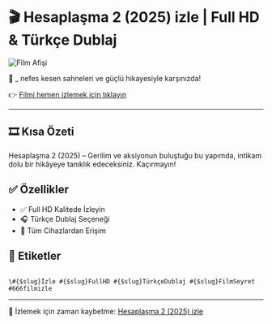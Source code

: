 # 🎬 **Hesaplaşma 2 (2025) izle** | Full HD & Türkçe Dublaj

![Film Afişi](https://666filmizle.com/wp-content/uploads/2025/06/movie/cover/Hesaplasma-2-2025-2025-izle-737x415.jpg)

🚀 _ nefes kesen sahneleri ve güçlü hikayesiyle karşınızda!

👉 [Filmi hemen izlemek için tıklayın](https://666filmizle.com/film/hesaplasma-2-2025-izle-a1/)

---

## 🎞️ Kısa Özeti

Hesaplaşma 2 (2025) – Gerilim ve aksiyonun buluştuğu bu yapımda, intikam dolu bir hikâyeye tanıklık edeceksiniz. Kaçırmayın!

## ✅ Özellikler
- ✅ Full HD Kalitede İzleyin
- 🎧 Türkçe Dublaj Seçeneği
- 📱 Tüm Cihazlardan Erişim


## 🔖 Etiketler
```

\#{$slug}İzle #{$slug}FullHD #{$slug}TürkçeDublaj #{$slug}FilmSeyret #666filmizle

```

---

🎥 İzlemek için zaman kaybetme: [Hesaplaşma 2 (2025) izle](https://666filmizle.com/film/hesaplasma-2-2025-izle-a1/)
